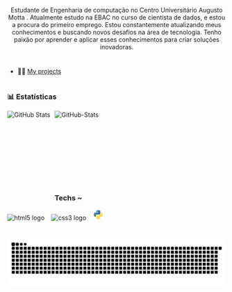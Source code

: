 
<p align="center">Estudante de Engenharia de computação no Centro Universitário Augusto Motta . Atualmente estudo na EBAC no curso de cientista de dados, e estou a procura do primeiro emprego.
Estou constantemente atualizando meus conhecimentos e buscando novos desafios na área de tecnologia. Tenho paixão por aprender e aplicar esses conhecimentos para criar soluções inovadoras.

#

<img align="right" alt="" height="190px" src="./src/study.gif">


- 👨‍💻 [My projects](https://github.com/YgorBenicio?tab=repositories)

#

### 📊 Estatísticas

<p>
  <img 
    align="left" 
    alt="GitHub Stats" 
    height="200" 
    style="padding-right: 10px;" 
    src="https://github-readme-stats.vercel.app/api?username=Ygorbenicio&show_icons=true&theme=dark&include_all_commits=true&locale=pt-br" 
  />

<img 
      align="left" 
      alt="GitHub-Stats" 
      height="120" 
      src="https://github-readme-stats.vercel.app/api/top-langs/?username=Ygorbenicio&theme=dark&layout=compact&custom_title=Tecnologias&langs_count=9" 
  />

</p>

<br/>
<br/>
<br/>
<br/>

<br/><br/><br/><br/><br/>
<h3 align="left">Techs ~</h3>

<div align="left">
  <img src="https://cdn.jsdelivr.net/gh/devicons/devicon/icons/html5/html5-original.svg" height="25" alt="html5 logo"  />
  <img width="8" />
  <img src="https://cdn.jsdelivr.net/gh/devicons/devicon/icons/css3/css3-original.svg" height="25" alt="css3 logo"  />
  <img width="8" />
  <img  alt="ygor-Python" height="25" src="https://raw.githubusercontent.com/devicons/devicon/master/icons/python/python-original.svg">
  <img width="8" />
</div>

#

<picture>
  <source media="(prefers-color-scheme: dark)" srcset="https://raw.githubusercontent.com/ygorbenicio/ygorbenicio/output/github-contribution-grid-snake-dark.svg">
  <source media="(prefers-color-scheme: light)" srcset="https://raw.githubusercontent.com/ygorbenicio/ygorbenicio/output/github-contribution-grid-snake.svg">
  <img alt="github contribution grid snake animation" src="https://raw.githubusercontent.com/ygorbenicio/ygorbenicio/output/github-contribution-grid-snake.svg">
</picture>
